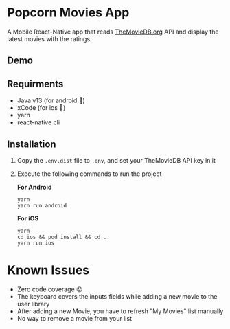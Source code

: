 Popcorn Movies App
===
A Mobile React-Native app that reads [TheMovieDB.org](https://themoviedb.org) API and display the latest movies with
the ratings.

## Demo

## Requirments
- Java v13 (for android 🤖)
- xCode (for ios 📱)
- yarn
- react-native cli

## Installation
1. Copy the `.env.dist` file to `.env`, and set your TheMovieDB API key in it
2. Execute the following commands to run the project

    **For Android**
    ```
    yarn
    yarn run android
    ```

    **For iOS**
    ```
    yarn
    cd ios && pod install && cd ..
    yarn run ios
    ```

# Known Issues
- Zero code coverage 😞
- The keyboard covers the inputs fields while adding a new movie to the user library
- After adding a new Movie, you have to refresh "My Movies" list manually 
- No way to remove a movie from your list